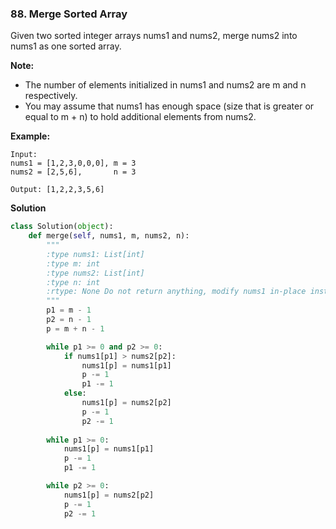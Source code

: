 ### 88. Merge Sorted Array

Given two sorted integer arrays nums1 and nums2, merge nums2 into nums1 as one sorted array.

**Note:**
- The number of elements initialized in nums1 and nums2 are m and n respectively.
- You may assume that nums1 has enough space (size that is greater or equal to m + n) to hold additional elements from nums2.

**Example:**
```
Input:
nums1 = [1,2,3,0,0,0], m = 3
nums2 = [2,5,6],       n = 3

Output: [1,2,2,3,5,6]
```

**Solution**
```Python
class Solution(object):
    def merge(self, nums1, m, nums2, n):
        """
        :type nums1: List[int]
        :type m: int
        :type nums2: List[int]
        :type n: int
        :rtype: None Do not return anything, modify nums1 in-place instead.
        """
        p1 = m - 1
        p2 = n - 1
        p = m + n - 1

        while p1 >= 0 and p2 >= 0:
            if nums1[p1] > nums2[p2]:
                nums1[p] = nums1[p1]
                p -= 1
                p1 -= 1
            else:
                nums1[p] = nums2[p2]
                p -= 1
                p2 -= 1
        
        while p1 >= 0:
            nums1[p] = nums1[p1]
            p -= 1
            p1 -= 1

        while p2 >= 0:
            nums1[p] = nums2[p2]
            p -= 1
            p2 -= 1 
```